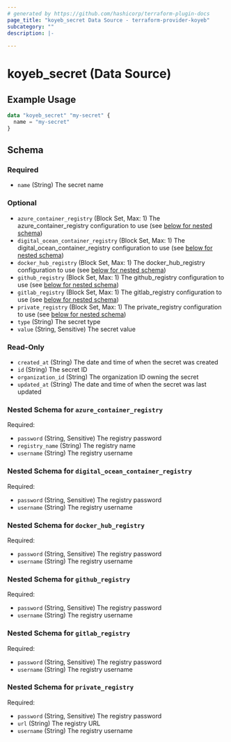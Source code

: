 ```yaml
---
# generated by https://github.com/hashicorp/terraform-plugin-docs
page_title: "koyeb_secret Data Source - terraform-provider-koyeb"
subcategory: ""
description: |-
  
---
```


# koyeb_secret (Data Source)



## Example Usage

```terraform
data "koyeb_secret" "my-secret" {
  name = "my-secret"
}
```

<!-- schema generated by tfplugindocs -->
## Schema

### Required

- `name` (String) The secret name

### Optional

- `azure_container_registry` (Block Set, Max: 1) The azure_container_registry configuration to use (see [below for nested schema](#nestedblock--azure_container_registry))
- `digital_ocean_container_registry` (Block Set, Max: 1) The digital_ocean_container_registry configuration to use (see [below for nested schema](#nestedblock--digital_ocean_container_registry))
- `docker_hub_registry` (Block Set, Max: 1) The docker_hub_registry configuration to use (see [below for nested schema](#nestedblock--docker_hub_registry))
- `github_registry` (Block Set, Max: 1) The github_registry configuration to use (see [below for nested schema](#nestedblock--github_registry))
- `gitlab_registry` (Block Set, Max: 1) The gitlab_registry configuration to use (see [below for nested schema](#nestedblock--gitlab_registry))
- `private_registry` (Block Set, Max: 1) The private_registry configuration to use (see [below for nested schema](#nestedblock--private_registry))
- `type` (String) The secret type
- `value` (String, Sensitive) The secret value

### Read-Only

- `created_at` (String) The date and time of when the secret was created
- `id` (String) The secret ID
- `organization_id` (String) The organization ID owning the secret
- `updated_at` (String) The date and time of when the secret was last updated

<a id="nestedblock--azure_container_registry"></a>
### Nested Schema for `azure_container_registry`

Required:

- `password` (String, Sensitive) The registry password
- `registry_name` (String) The registry name
- `username` (String) The registry username


<a id="nestedblock--digital_ocean_container_registry"></a>
### Nested Schema for `digital_ocean_container_registry`

Required:

- `password` (String, Sensitive) The registry password
- `username` (String) The registry username


<a id="nestedblock--docker_hub_registry"></a>
### Nested Schema for `docker_hub_registry`

Required:

- `password` (String, Sensitive) The registry password
- `username` (String) The registry username


<a id="nestedblock--github_registry"></a>
### Nested Schema for `github_registry`

Required:

- `password` (String, Sensitive) The registry password
- `username` (String) The registry username


<a id="nestedblock--gitlab_registry"></a>
### Nested Schema for `gitlab_registry`

Required:

- `password` (String, Sensitive) The registry password
- `username` (String) The registry username


<a id="nestedblock--private_registry"></a>
### Nested Schema for `private_registry`

Required:

- `password` (String, Sensitive) The registry password
- `url` (String) The registry URL
- `username` (String) The registry username


